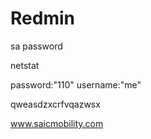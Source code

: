 # Redmin


sa
password

netstat 


password:"110"
username:"me"

qweasdzxcrfvqazwsx


www.saicmobility.com
